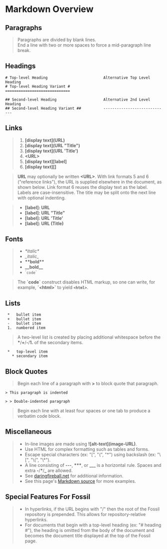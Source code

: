 # Markdown Overview #

## Paragraphs ##

> Paragraphs are divided by blank lines.  
> End a line with two or more spaces to force a mid-paragraph line break.

## Headings ##

>
    # Top-level Heading                         Alternative Top Level Heading
    # Top-level Heading Variant #               =============================
>
    ## Second-level Heading                     Alternative 2nd Level Heading
    ## Second-level Heading Variant ##          -----------------------------

## Links ##

> 1.  **\[display text\]\(URL\)**
> 2.  **\[display text\]\(URL "Title"\)**
> 3.  **\[display text\]\(URL 'Title'\)**
> 4.  **\<URL\>**
> 5.  **\[display text\]\[label\]**
> 6.  **\[display text\]\[\]**

> **URL** may optionally be written **\<URL\>**.  With link formats 5 and 6
> ("reference links"), the URL is supplied elsewhere in the document, as shown
> below.  Link format 6 reuses the display text as the label.  Labels are
> case-insensitive.  The title may be split onto the next line with optional
> indenting.

> * **\[label\]:&nbsp;URL**
> * **\[label\]:&nbsp;URL&nbsp;"Title"**
> * **\[label\]:&nbsp;URL&nbsp;'Title'**
> * **\[label\]:&nbsp;URL&nbsp;(Title)**

## Fonts ##

> *   _\*italic\*_
> *   *\_italic\_*
> *   __\*\*bold\*\*__
> *   **\_\_bold\_\_**
> *   \``code`\`

> The **\`code\`** construct disables HTML markup, so one can write, for
> example, **\`\<html\>\`** to yield **`<html>`**.

## Lists ##

>
     *   bullet item
     +   bullet item
     -   bullet item
     1.  numbered item

> A two-level list is created by placing additional whitespace before the
> **\***/**+**/**-**/**1.** of the secondary items.

>
     *   top-level item
       * secondary item

## Block Quotes ##

> Begin each line of a paragraph with **>** to block quote that paragraph.

> >
    > This paragraph is indented
> >
    > > Double-indented paragraph

> Begin each line with at least four spaces or one tab to produce a verbatim
> code block.

## Miscellaneous ##

> *   In-line images are made using **\!\[alt-text\]\(image-URL\)**.
> *   Use HTML for complex formatting such as tables and forms.
> *   Escape special characters (ex: "\[", "\(", "\*")
>     using backslash (ex: "\\\[", "\\\(", "\\\*").
> *   A line consisting of **---**, **\*\*\***, or **\_\_\_** is a horizontal
>     rule.  Spaces and extra **-**/**\***/**_** are allowed.
> *   See [daringfireball.net][] for additional information.
> *   See this page's [Markdown source](/md_rules?txt=1) for more examples.

## Special Features For Fossil ##

> *  In hyperlinks, if the URL begins with "/" then the root of the Fossil
>    repository is prepended.  This allows for repository-relative hyperlinks.
> *  For documents that begin with a top-level heading (ex: "# heading #"), the
>    heading is omitted from the body of the document and becomes the document
>    title displayed at the top of the Fossil page.

[daringfireball.net]: http://daringfireball.net/projects/markdown/syntax

